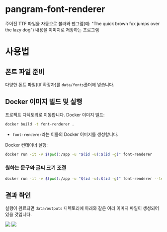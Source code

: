 # pangram-font-renderer

주어진 TTF 파일을 자동으로 불러와 팬그램(예: "The quick brown fox jumps over the lazy dog") 내용을 이미지로 저장하는 프로그램

# 사용법

## 폰트 파일 준비

다양한 폰트 파일(ttf 확장자)를 `data/fonts`폴더에 넣습니다.

## Docker 이미지 빌드 및 실행

프로젝트 디렉토리로 이동합니다. Docker 이미지 빌드:

```bash
docker build -t font-renderer .
```

- `font-renderer`라는 이름의 Docker 이미지를 생성합니다.


Docker 컨테이너 실행:

```bash
docker run -it -v $(pwd):/app -u "$(id -u):$(id -g)" font-renderer
```

### 원하는 문구와 글씨 크기 조절

```bash
docker run -it -v $(pwd):/app -u "$(id -u):$(id -g)" font-renderer --text "HELLO" --font_size 40
```

## 결과 확인

실행이 완료되면 `data/outputs` 디렉토리에 아래와 같은 여러 이미지 파일이 생성되어 있을 것입니다.

![](.data/outputs/image_MaruBuri-Regular.png)
![](.data/outputs/image_NanumMyeongjo.png)

